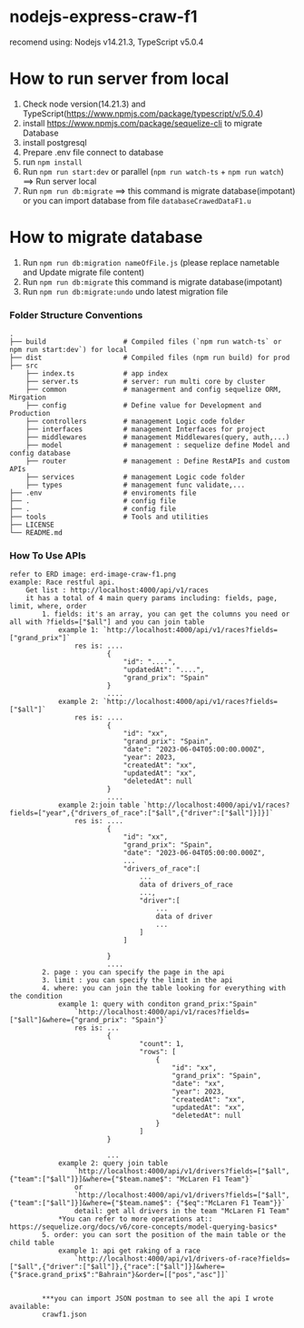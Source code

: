 # nodejs-express-craw-f1

recomend using: Nodejs v14.21.3, TypeScript v5.0.4

# How to run server from local

1. Check node version(14.21.3) and TypeScript(https://www.npmjs.com/package/typescript/v/5.0.4)
2. install https://www.npmjs.com/package/sequelize-cli to migrate Database
3. install postgresql
4. Prepare .env file connect to database
5. run `npm install`
6. Run `npm run start:dev` or parallel (`npm run watch-ts` + `npm run watch`) ==> Run server local
7. Run `npm run db:migrate` ==> this command is migrate database(impotant) or you can import database from file `databaseCrawedDataF1.u`

# How to migrate database

1. Run `npm run db:migration nameOfFile.js` (please replace nametable and Update migrate file content)
2. Run `npm run db:migrate` this command is migrate database(impotant)
3. Run `npm run db:migrate:undo` undo latest migration file

### Folder Structure Conventions

    .
    ├── build                   # Compiled files (`npm run watch-ts` or npm run start:dev`) for local
    ├── dist                    # Compiled files (npm run build) for prod
    ├── src
        ├── index.ts            # app index
        ├── server.ts           # server: run multi core by cluster
        ├── common              # managerment and config sequelize ORM, Mirgation
        ├── config              # Define value for Development and Production
        ├── controllers         # management Logic code folder
        ├── interfaces          # management Interfaces for project
        ├── middlewares         # management Middlewares(query, auth,...)
        ├── model               # management : sequelize define Model and config database
        ├── router              # management : Define RestAPIs and custom APIs
        ├── services            # management Logic code folder
        ├── types               # management func validate,...
    ├── .env                    # enviroments file
    ├── .                       # config file
    ├── .                       # config file
    ├── tools                   # Tools and utilities
    ├── LICENSE
    └── README.md

### How To Use APIs

    refer to ERD image: erd-image-craw-f1.png
    example: Race restful api.
        Get list : http://localhost:4000/api/v1/races
        it has a total of 4 main query params including: fields, page, limit, where, order
            1. fields: it's an array, you can get the columns you need or all with ?fields=["$all"] and you can join table
                example 1: `http://localhost:4000/api/v1/races?fields=["grand_prix"]`
                    res is: ....
                            {
                                "id": "....",
                                "updatedAt": "....",
                                "grand_prix": "Spain"
                            }
                            ....
                example 2: `http://localhost:4000/api/v1/races?fields=["$all"]`
                    res is: ....
                            {
                                "id": "xx",
                                "grand_prix": "Spain",
                                "date": "2023-06-04T05:00:00.000Z",
                                "year": 2023,
                                "createdAt": "xx",
                                "updatedAt": "xx",
                                "deletedAt": null
                            }
                            ....
                example 2:join table `http://localhost:4000/api/v1/races?fields=["year",{"drivers_of_race":["$all",{"driver":["$all"]}]}]`
                    res is: ....
                            {
                                "id": "xx",
                                "grand_prix": "Spain",
                                "date": "2023-06-04T05:00:00.000Z",
                                ...
                                "drivers_of_race":[
                                    ...
                                    data of drivers_of_race
                                    ...,
                                    "driver":[
                                        ...
                                        data of driver
                                        ...
                                    ]
                                ]

                            }
                            ....
            2. page : you can specify the page in the api
            3. limit : you can specify the limit in the api
            4. where: you can join the table looking for everything with the condition
                example 1: query with conditon grand_prix:"Spain"
                    `http://localhost:4000/api/v1/races?fields=["$all"]&where={"grand_prix": "Spain"}`
                    res is: ...
                            {
                                    "count": 1,
                                    "rows": [
                                        {
                                            "id": "xx",
                                            "grand_prix": "Spain",
                                            "date": "xx",
                                            "year": 2023,
                                            "createdAt": "xx",
                                            "updatedAt": "xx",
                                            "deletedAt": null
                                        }
                                    ]
                            }

                            ...
                example 2: query join table
                    `http://localhost:4000/api/v1/drivers?fields=["$all",{"team":["$all"]}]&where={"$team.name$": "McLaren F1 Team"}`
                    or
                    `http://localhost:4000/api/v1/drivers?fields=["$all",{"team":["$all"]}]&where={"$team.name$": {"$eq":"McLaren F1 Team"}}`
                    detail: get all drivers in the team "McLaren F1 Team"
                *You can refer to more operations at:: https://sequelize.org/docs/v6/core-concepts/model-querying-basics*
            5. order: you can sort the position of the main table or the child table
                example 1: api get raking of a race
                    `http://localhost:4000/api/v1/drivers-of-race?fields=["$all",{"driver":["$all"]},{"race":["$all"]}]&where={"$race.grand_prix$":"Bahrain"}&order=[["pos","asc"]]`


            ***you can import JSON postman to see all the api I wrote available:
            crawf1.json
